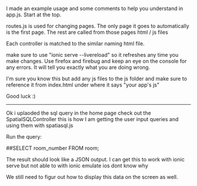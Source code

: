I made an example usage and some comments to help you understand in app.js. Start at the top.

routes.js is used for changing pages. The only page it goes to automatically is the first page. The rest are called from those pages html / js files

Each controller is matched to the similar naming html file. 

make sure to use "ionic serve --livereload" so it refreshes any time you make changes. Use firefox and firebug and keep an eye on the console for any errors. It will tell you exactly what you are doing wrong. 

I'm sure you know this but add any js files to the js folder and make sure to reference it from index.html under where it says   "your app's js"

Good luck :)


------------------------------------------------------------------------------

Ok i uplaoded the sql query in the home page check out the SpatialSQLController this is how I am getting the user input queries and using them with spatiasql.js

Run the query:

##SELECT room_number FROM room;

The result should look like a JSON output. I can get this to work with ionic serve but not able to with ionic emulate ios dont know why
 
We still need to figur out how to display this data on the screen as well.






